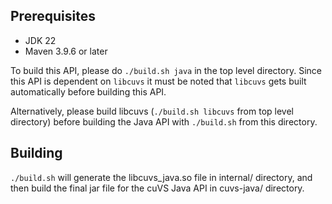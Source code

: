 Prerequisites
-------------

* JDK 22
* Maven 3.9.6 or later

To build this API, please do `./build.sh java` in the top level directory. Since this API is dependent on `libcuvs` it must be noted that `libcuvs` gets built automatically before building this API.

Alternatively, please build libcuvs (`./build.sh libcuvs` from top level directory) before building the Java API with `./build.sh` from this directory.
 
Building
--------

`./build.sh` will generate the libcuvs_java.so file in internal/ directory, and then build the final jar file for the cuVS Java API in cuvs-java/ directory.
